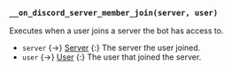 ### `__on_discord_server_member_join(server, user)`

Executes when a user joins a server the bot has access to.

- `server` {->} [Server](/values/server.md)
  {:} The server the user joined.
- `user` {->} [User](/values/user.md)
  {:} The user that joined the server.